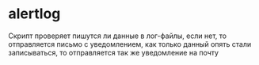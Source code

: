 # alertlog

Скрипт проверяет пишутся ли данные в лог-файлы, если нет, то отправляется письмо с уведомлением, как только данный опять стали записываться, то отправляется так же уведомление на почту
